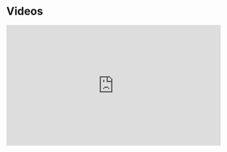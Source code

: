 # Videos


<iframe width="560" height="315" src="https://www.youtube.com/embed/3cr3H8tB5zg" frameborder="0" allow="accelerometer; autoplay; encrypted-media; gyroscope; picture-in-picture" allowfullscreen></iframe>
